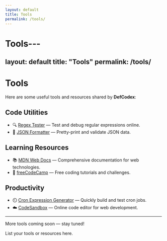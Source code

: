 ```yaml
---
layout: default
title: Tools
permalink: /tools/
---
```


# Tools---
layout: default
title: "Tools"
permalink: /tools/
---

# Tools

Here are some useful tools and resources shared by **DefCodex**:

## Code Utilities
- 🔍 [Regex Tester](https://regex101.com/) — Test and debug regular expressions online.  
- 📝 [JSON Formatter](https://jsonformatter.org/) — Pretty-print and validate JSON data.  

## Learning Resources
- 📚 [MDN Web Docs](https://developer.mozilla.org/) — Comprehensive documentation for web technologies.  
- 🎥 [freeCodeCamp](https://www.freecodecamp.org/) — Free coding tutorials and challenges.  

## Productivity
- ⏲️ [Cron Expression Generator](https://crontab.guru/) — Quickly build and test cron jobs.  
- ☁️ [CodeSandbox](https://codesandbox.io/) — Online code editor for web development.

---

<p>
More tools coming soon — stay tuned!
</p>


List your tools or resources here.
